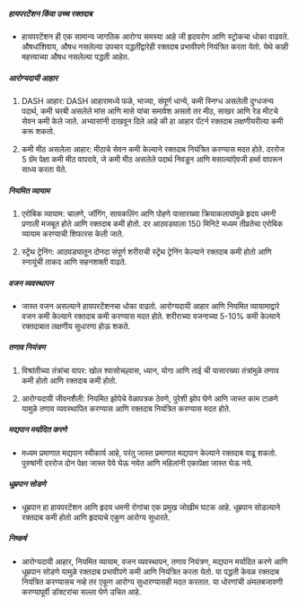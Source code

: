 ##### हायपरटेंशन किंवा उच्च रक्तदाब
* हायपरटेंशन ही एक सामान्य जागतिक आरोग्य समस्या आहे जी हृदयरोग आणि स्ट्रोकचा धोका वाढवते. औषधांशिवाय, औषध नसलेल्या उपचार पद्धतींद्वारेही रक्तदाब प्रभावीपणे नियंत्रित करता येतो. येथे काही महत्त्वाच्या औषध नसलेल्या पद्धती आहेत.

##### आरोग्यदायी आहार
1. DASH आहार: DASH आहारामध्ये फळे, भाज्या, संपूर्ण धान्ये, कमी स्निग्ध असलेली दुग्धजन्य पदार्थ, कमी चरबी असलेले मांस आणि मासे यांचा समावेश असतो तर मीठ, साखर आणि रेड मीटचे सेवन कमी केले जाते. अभ्यासांनी दाखवून दिले आहे की हा आहार पॅटर्न रक्तदाब लक्षणीयरीत्या कमी करू शकतो.

2. कमी मीठ असलेला आहार: मीठाचे सेवन कमी केल्याने रक्तदाब नियंत्रित करण्यास मदत होते. दररोज 5 ग्रॅम पेक्षा कमी मीठ वापरावे, जे कमी मीठ असलेले पदार्थ निवडून आणि मसाल्यांऐवजी हर्ब्स वापरून साध्य करता येते.

##### नियमित व्यायाम
1. एरोबिक व्यायाम: चालणे, जॉगिंग, सायकलिंग आणि पोहणे यासारख्या क्रियाकलापांमुळे हृदय धमनी प्रणाली मजबूत होते आणि रक्तदाब कमी होतो. दर आठवड्याला 150 मिनिटे मध्यम तीव्रतेचा एरोबिक व्यायाम करण्याची शिफारस केली जाते.

2. स्ट्रेंथ ट्रेनिंग: आठवड्यातून दोनदा संपूर्ण शरीराची स्ट्रेंथ ट्रेनिंग केल्याने रक्तदाब कमी होतो आणि स्नायूंची ताकद आणि सहनशक्ती वाढते.

##### वजन व्यवस्थापन
* जास्त वजन असल्याने हायपरटेंशनचा धोका वाढतो. आरोग्यदायी आहार आणि नियमित व्यायामाद्वारे वजन कमी केल्याने रक्तदाब कमी करण्यास मदत होते. शरीराच्या वजनाच्या 5-10% कमी केल्याने रक्तदाबात लक्षणीय सुधारणा होऊ शकते.

##### तणाव नियंत्रण
1. विश्रांतीच्या तंत्रांचा वापर: खोल श्वासोच्छ्वास, ध्यान, योगा आणि ताई ची यासारख्या तंत्रांमुळे तणाव कमी होतो आणि रक्तदाब कमी होतो.

2. आरोग्यदायी जीवनशैली: नियमित झोपेचे वेळापत्रक ठेवणे, पुरेशी झोप घेणे आणि जास्त काम टाळणे यामुळे तणाव व्यवस्थापित करण्यास आणि रक्तदाब नियंत्रित करण्यास मदत होते.

##### मद्यपान मर्यादित करणे
* मध्यम प्रमाणात मद्यपान स्वीकार्य आहे, परंतु जास्त प्रमाणात मद्यपान केल्याने रक्तदाब वाढू शकतो. पुरुषांनी दररोज दोन पेक्षा जास्त पेये घेऊ नयेत आणि महिलांनी एकापेक्षा जास्त घेऊ नये.

##### धूम्रपान सोडणे
* धूम्रपान हा हायपरटेंशन आणि हृदय धमनी रोगांचा एक प्रमुख जोखीम घटक आहे. धूम्रपान सोडल्याने रक्तदाब कमी होतो आणि हृदयाचे एकूण आरोग्य सुधारते.

##### निष्कर्ष
* आरोग्यदायी आहार, नियमित व्यायाम, वजन व्यवस्थापन, तणाव नियंत्रण, मद्यपान मर्यादित करणे आणि धूम्रपान सोडणे यामुळे रक्तदाब प्रभावीपणे कमी आणि नियंत्रित करता येतो. या पद्धती केवळ रक्तदाब नियंत्रित करण्यासच नव्हे तर एकूण आरोग्य सुधारण्यासही मदत करतात. या धोरणांची अंमलबजावणी करण्यापूर्वी डॉक्टरांचा सल्ला घेणे उचित आहे.